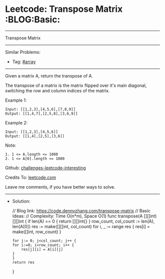 
# Leetcode: Transpose Matrix     :BLOG:Basic:

---

Transpose Matrix  

---

Similar Problems:  

-   Tag: [#array](https://code.dennyzhang.com/tag/array)

---

Given a matrix A, return the transpose of A.  

The transpose of a matrix is the matrix flipped over it's main diagonal, switching the row and column indices of the matrix.  

Example 1:  

    Input: [[1,2,3],[4,5,6],[7,8,9]]
    Output: [[1,4,7],[2,5,8],[3,6,9]]

Example 2:  

    Input: [[1,2,3],[4,5,6]]
    Output: [[1,4],[2,5],[3,6]]

Note:  

    1. 1 <= A.length <= 1000
    2. 1 <= A[0].length <= 1000

Github: [challenges-leetcode-interesting](https://github.com/DennyZhang/challenges-leetcode-interesting/tree/master/transpose-matrix)  

Credits To: [leetcode.com](https://leetcode.com/problems/transpose-matrix/description/)  

Leave me comments, if you have better ways to solve.  

---

-   Solution:

    // Blog link: https://code.dennyzhang.com/transpose-matrix
    // Basic Ideas:
    // Complexity: Time O(n*m), Space O(1)
    func transpose(A [][]int) [][]int {
        if len(A) == 0 { return [][]int{} }
        row_count, col_count := len(A), len(A[0])
        res := make([][]int, col_count)
        for i, _ := range res { res[i] = make([]int, row_count) }
    
        for j:= 0; j<col_count; j++ {
    	for i:=0; i<row_count; i++ {
    	    res[j][i] = A[i][j]
    	}
        }
        return res
    }

